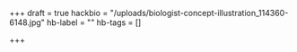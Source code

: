 +++
draft = true
hackbio = "/uploads/biologist-concept-illustration_114360-6148.jpg"
hb-label = ""
hb-tags = []

+++
